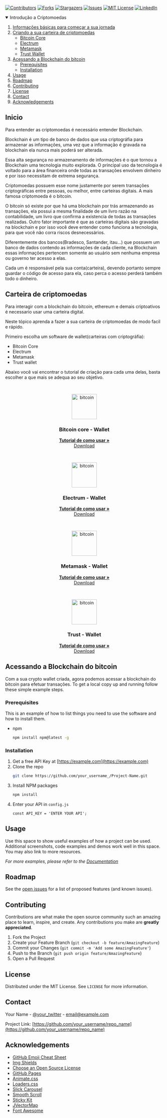 [![Contributors][contributors-shield]][contributors-url]
[![Forks][forks-shield]][forks-url]
[![Stargazers][stars-shield]][stars-url]
[![Issues][issues-shield]][issues-url]
[![MIT License][license-shield]][license-url]
[![LinkedIn][linkedin-shield]][linkedin-url]


<!-- TABLE OF CONTENTS -->
<p align="center">
  <details open="open">
    <summary>Introdução a Criptomoedas</summary>
    <ol>
     <li>
       <a href="#inicio">Informações básicas para começar a sua jornada</a>
     </li>  
     <li>
       <a href="#carteira-de-criptomoedas">Criando a sua carteira de criptomoedas</a>
       <ul>
          <li><a href="#bitcoin-core---wallet">Bitcoin Core</a></li>
          <li><a href="#electrum---wallet">Electrum</a></li>
          <li><a href="#metamask---wallet">Metamask</a></li>
          <li><a href="#trust---wallet">Trust Wallet</a></li>
      </ul>
     </li>
     <li>
        <a href="#acessando-a-blockchain-do-bitcoin">Acessando a Blockchain do bitcoin</a>
       <ul>
         <li><a href="#prerequisites">Prerequisites</a></li>
         <li><a href="#installation">Installation</a></li>
       </ul>
     </li>
     <li><a href="#usage">Usage</a></li>
     <li><a href="#roadmap">Roadmap</a></li>
     <li><a href="#contributing">Contributing</a></li>
     <li><a href="#license">License</a></li>
     <li><a href="#contact">Contact</a></li>
     <li><a href="#acknowledgements">Acknowledgements</a></li>
    </ol>
  </details>
</p>  

<!-- Inicio -->
## Inicio

Para entender as criptomoedas é necessário entender Blockchain.

Blockchain é um tipo de banco de dados que usa criptográfia para armazenar as informações, uma vez que a informação é gravada na blockchain ela nunca mais poderá ser alterada. 

Essa alta segurança no armazenamento de informações é o que tornou a Blockchain uma tecnologia muito explorada. O principal uso da tecnologia é voltado para a área financeira onde todas as transações envolvem dinheiro e por isso necessitam de extrema segurança.

Criptomoedas possuem esse nome justamente por serem transações criptográficas entre pessoas, ou melhor, entre carteiras digitais.
A mais famosa criptomoeda é o bitcoin.

O bitcoin só existe por que há uma blockchain por trás armazenando as transações, ela possui a mesma finalidade de um livro razão na contabilidade, um livro que confirma a existencia de todas as transações realizadas. Outro fator importante é que as carteiras digitais são gravadas na blockchain e por isso você deve entender como funciona a tecnologia, para que você não corra riscos desnecessários.

Diferentemente dos bancos(Bradesco, Santander, itau...) que possuem um banco de dados contendo as informações de cada cliente, na Blockchain essas informações pertencem somente ao usuário sem nenhuma empresa ou governo ter acesso a elas.

Cada um é responsável pela sua conta(carteira), devendo portanto sempre guardar o código de acesso para ela, caso perca o acesso perderá também todo o dinheiro.

<!-- Criando a carteira para Criptomoedas -->
## Carteira de criptomoedas

Para interagir com a blockchain do bitcoin, ethereum e demais criptoativos é necessario usar uma carteira digital.

Neste tópico aprenda a fazer a sua carteira de criptomoedas de modo facil e rápido.

Primeiro escolha um software de wallet(carteiras com criptográfia):
* Bitcoin Core
* Electrum
* Metamask
* Trust wallet

Abaixo você vai encontrar o tutorial de criação para cada uma delas, basta escolher a que mais se adequa ao seu objetivo.

<!-- Crypto wallet - Bitcoin core -->
<br />
<p align="center">
  <a href="https://github.com/fernandosilvap96/criptomoedas/blob/main/bitcoin_wallet/README.md">
    <img src="bitcoin_wallet/bitcoin.png" alt="bitcoin" width="80" height="80">
  </a>

  <h3 align="center">Bitcoin core - Wallet</h3>

  <p align="center">
    <a href="https://github.com/fernandosilvap96/criptomoedas/tree/main/bitcoin_wallet"><strong>Tutorial de como usar »</strong></a>
    <br />
    <a href="https://bitcoincore.org/en/download/">Download</a>
  </p>
</p>

<!-- Crypto wallet - Electrum -->
<br />
<p align="center">
  <a href="https://github.com/fernandosilvap96/wallets/tree/main/electrum_wallet">
    <img src="bitcoin_wallet/bitcoin.png" alt="bitcoin" width="80" height="80">
  </a>

  <h3 align="center">Electrum - Wallet</h3>

  <p align="center">
    <a href="https://github.com/fernandosilvap96/criptomoedas/tree/main/bitcoin_wallet"><strong>Tutorial de como usar »</strong></a>
    <br />
    <a href="https://electrum.org/#download">Download</a>
  </p>
</p>

<!-- Crypto wallet - Metamask -->
<br />
<p align="center">
  <a href="https://github.com/fernandosilvap96/wallets/tree/main/electrum_wallet">
    <img src="bitcoin_wallet/bitcoin.png" alt="bitcoin" width="80" height="80">
  </a>

  <h3 align="center">Metamask - Wallet</h3>

  <p align="center">
    <a href="https://github.com/fernandosilvap96/criptomoedas/tree/main/bitcoin_wallet"><strong>Tutorial de como usar »</strong></a>
    <br />
    <a href="https://metamask.io/download.html">Download</a>
  </p>
</p>

<!-- Crypto wallet - Trust Wallet -->
<br />
<p align="center">
  <a href="https://github.com/fernandosilvap96/wallets/tree/main/electrum_wallet">
    <img src="bitcoin_wallet/bitcoin.png" alt="bitcoin" width="80" height="80">
  </a>

  <h3 align="center">Trust - Wallet</h3>

  <p align="center">
    <a href="https://github.com/fernandosilvap96/criptomoedas/tree/main/bitcoin_wallet"><strong>Tutorial de como usar »</strong></a>
    <br />
    <a href="https://trustwallet.com/download-page">Download</a>
  </p>
</p>






<!-- Blockchain do bitcoin -->
## Acessando a Blockchain do bitcoin

Com a sua crypto wallet criada, agora podemos acessar a blockchain do bitcoin para efetuar transações.
To get a local copy up and running follow these simple example steps.

### Prerequisites

This is an example of how to list things you need to use the software and how to install them.
* npm
  ```sh
  npm install npm@latest -g
  ```

### Installation

1. Get a free API Key at [https://example.com](https://example.com)
2. Clone the repo
   ```sh
   git clone https://github.com/your_username_/Project-Name.git
   ```
3. Install NPM packages
   ```sh
   npm install
   ```
4. Enter your API in `config.js`
   ```JS
   const API_KEY = 'ENTER YOUR API';
   ```



<!-- USAGE EXAMPLES -->
## Usage

Use this space to show useful examples of how a project can be used. Additional screenshots, code examples and demos work well in this space. You may also link to more resources.

_For more examples, please refer to the [Documentation](https://example.com)_



<!-- ROADMAP -->
## Roadmap

See the [open issues](https://github.com/othneildrew/Best-README-Template/issues) for a list of proposed features (and known issues).



<!-- CONTRIBUTING -->
## Contributing

Contributions are what make the open source community such an amazing place to learn, inspire, and create. Any contributions you make are **greatly appreciated**.

1. Fork the Project
2. Create your Feature Branch (`git checkout -b feature/AmazingFeature`)
3. Commit your Changes (`git commit -m 'Add some AmazingFeature'`)
4. Push to the Branch (`git push origin feature/AmazingFeature`)
5. Open a Pull Request



<!-- LICENSE -->
## License

Distributed under the MIT License. See `LICENSE` for more information.



<!-- CONTACT -->
## Contact

Your Name - [@your_twitter](https://twitter.com/your_username) - email@example.com

Project Link: [https://github.com/your_username/repo_name](https://github.com/your_username/repo_name)



<!-- ACKNOWLEDGEMENTS -->
## Acknowledgements
* [GitHub Emoji Cheat Sheet](https://www.webpagefx.com/tools/emoji-cheat-sheet)
* [Img Shields](https://shields.io)
* [Choose an Open Source License](https://choosealicense.com)
* [GitHub Pages](https://pages.github.com)
* [Animate.css](https://daneden.github.io/animate.css)
* [Loaders.css](https://connoratherton.com/loaders)
* [Slick Carousel](https://kenwheeler.github.io/slick)
* [Smooth Scroll](https://github.com/cferdinandi/smooth-scroll)
* [Sticky Kit](http://leafo.net/sticky-kit)
* [JVectorMap](http://jvectormap.com)
* [Font Awesome](https://fontawesome.com)





<!-- MARKDOWN LINKS & IMAGES -->
<!-- https://www.markdownguide.org/basic-syntax/#reference-style-links -->
[contributors-shield]: https://img.shields.io/github/contributors/othneildrew/Best-README-Template.svg?style=for-the-badge
[contributors-url]: https://github.com/othneildrew/Best-README-Template/graphs/contributors
[forks-shield]: https://img.shields.io/github/forks/othneildrew/Best-README-Template.svg?style=for-the-badge
[forks-url]: https://github.com/othneildrew/Best-README-Template/network/members
[stars-shield]: https://img.shields.io/github/stars/othneildrew/Best-README-Template.svg?style=for-the-badge
[stars-url]: https://github.com/othneildrew/Best-README-Template/stargazers
[issues-shield]: https://img.shields.io/github/issues/othneildrew/Best-README-Template.svg?style=for-the-badge
[issues-url]: https://github.com/othneildrew/Best-README-Template/issues
[license-shield]: https://img.shields.io/github/license/othneildrew/Best-README-Template.svg?style=for-the-badge
[license-url]: https://github.com/othneildrew/Best-README-Template/blob/master/LICENSE.txt
[linkedin-shield]: https://img.shields.io/badge/-LinkedIn-black.svg?style=for-the-badge&logo=linkedin&colorB=555
[linkedin-url]: https://linkedin.com/in/othneildrew
[product-screenshot]: images/screenshot.png
